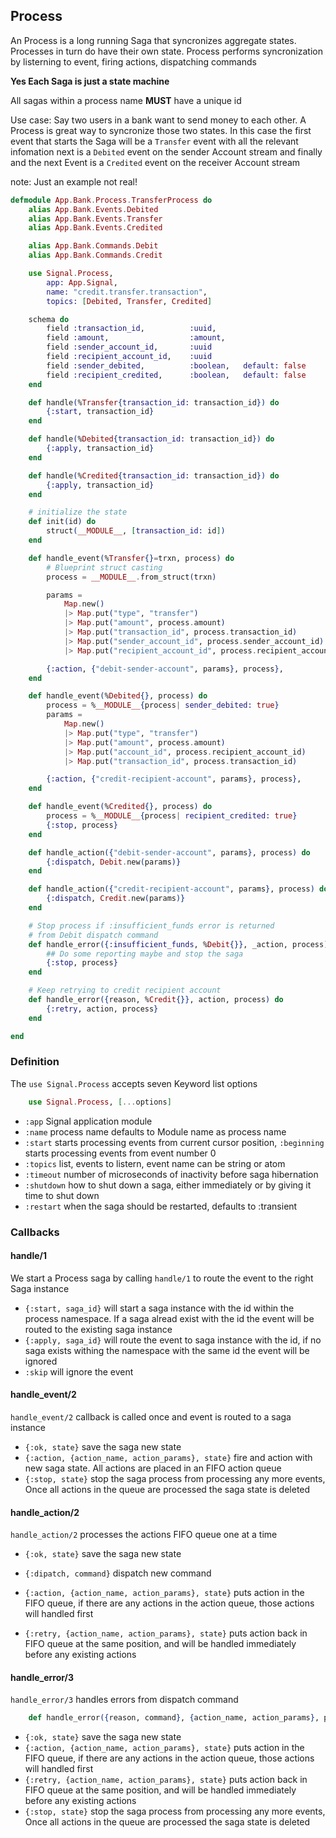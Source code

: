 ## Process

An Process is a long running Saga that syncronizes aggregate states.
Processes in turn do have their own state.
Process performs syncronization by listerning to event,
firing actions, dispatching commands

**Yes Each Saga is just a state machine**

All sagas within a process name **MUST** have a unique id
                                    
Use case:
Say two users in a bank want to send money to each other. A Process is
great way to syncronize those two states. In this case the first event that
starts the Saga will be a `Transfer` event with all the relevant infomation 
next is a `Debited` event on the sender Account stream and finally 
and the next Event is a `Credited` event on the receiver Account stream

note: Just an example not real!

```elixir
defmodule App.Bank.Process.TransferProcess do
    alias App.Bank.Events.Debited
    alias App.Bank.Events.Transfer
    alias App.Bank.Events.Credited

    alias App.Bank.Commands.Debit
    alias App.Bank.Commands.Credit

    use Signal.Process,
        app: App.Signal,
        name: "credit.transfer.transaction",
        topics: [Debited, Transfer, Credited]

    schema do
        field :transaction_id,          :uuid,
        field :amount,                  :amount,
        field :sender_account_id,       :uuid
        field :recipient_account_id,    :uuid
        field :sender_debited,          :boolean,   default: false
        field :recipient_credited,      :boolean,   default: false
    end

    def handle(%Transfer{transaction_id: transaction_id}) do
        {:start, transaction_id}
    end

    def handle(%Debited{transaction_id: transaction_id}) do
        {:apply, transaction_id}
    end

    def handle(%Credited{transaction_id: transaction_id}) do
        {:apply, transaction_id}
    end

    # initialize the state
    def init(id) do
        struct(__MODULE__, [transaction_id: id])
    end

    def handle_event(%Transfer{}=trxn, process) do
        # Blueprint struct casting
        process = __MODULE__.from_struct(trxn)

        params = 
            Map.new()
            |> Map.put("type", "transfer")
            |> Map.put("amount", process.amount)
            |> Map.put("transaction_id", process.transaction_id)
            |> Map.put("sender_account_id", process.sender_account_id)
            |> Map.put("recipient_account_id", process.recipient_account_id)

        {:action, {"debit-sender-account", params}, process}, 
    end

    def handle_event(%Debited{}, process) do
        process = %__MODULE__{process| sender_debited: true}
        params = 
            Map.new()
            |> Map.put("type", "transfer")
            |> Map.put("amount", process.amount)
            |> Map.put("account_id", process.recipient_account_id)
            |> Map.put("transaction_id", process.transaction_id)

        {:action, {"credit-recipient-account", params}, process}, 
    end

    def handle_event(%Credited{}, process) do
        process = %__MODULE__{process| recipient_credited: true}
        {:stop, process}
    end

    def handle_action({"debit-sender-account", params}, process) do
        {:dispatch, Debit.new(params)}
    end

    def handle_action({"credit-recipient-account", params}, process) do
        {:dispatch, Credit.new(params)}
    end

    # Stop process if :insufficient_funds error is returned 
    # from Debit dispatch command
    def handle_error({:insufficient_funds, %Debit{}}, _action, process) do
        ## Do some reporting maybe and stop the saga
        {:stop, process}
    end

    # Keep retrying to credit recipient account
    def handle_error({reason, %Credit{}}, action, process) do
        {:retry, action, process}
    end

end
```
### Definition

The `use Signal.Process` accepts seven Keyword list options

```elixir
    use Signal.Process, [...options]
```

- `:app` Signal application module
- `:name` process name defaults to Module name as process name
- `:start` starts processing events from current cursor position, `:beginning` starts processing events from event number 0
- `:topics` list, events to listern, event name can be string or atom
- `:timeout` number of microseconds of inactivity before saga hibernation
- `:shutdown`  how to shut down a saga, either immediately or by giving it time to shut down
- `:restart` when the saga should be restarted, defaults to :transient


### Callbacks

#### handle/1
We start a Process saga by calling `handle/1` to route the 
event to the right Saga instance

- `{:start, saga_id}` will start a saga instance with the id within the process namespace. If a saga alread exist with the id the event will be routed to the existing saga instance
- `{:apply, saga_id}` will route the event to saga instance with the id, if no saga exists withing the namespace with the same id the event will be ignored
- `:skip` will ignore the event

#### handle_event/2
`handle_event/2` callback is called once and event is routed  to a saga instance

- `{:ok, state}` save the saga new state 
- `{:action, {action_name, action_params}, state}` fire and action with new saga state. All actions are placed in an FIFO action queue
- `{:stop, state}` stop the saga process from processing any more events, Once all actions in the queue are processed the saga state is deleted



#### handle_action/2
`handle_action/2` processes the actions FIFO queue one at a time

- `{:ok, state}` save the saga new state 
- `{:dipatch, command}` dispatch new command
- `{:action, {action_name, action_params}, state}` puts action in the FIFO queue, if there are any actions in the action queue, those actions will handled first

- `{:retry, {action_name, action_params}, state}` puts action back in FIFO queue at the same position, and will be handled immediately before any existing actions


#### handle_error/3
`handle_error/3` handles errors from dispatch command

```elixir
    def handle_error({reason, command}, {action_name, action_params}, process)
```

- `{:ok, state}` save the saga new state 
- `{:action, {action_name, action_params}, state}` puts action in the FIFO queue, if there are any actions in the action queue, those actions will handled first
- `{:retry, {action_name, action_params}, state}` puts action back in FIFO queue at the same position, and will be handled immediately before any existing actions
- `{:stop, state}` stop the saga process from processing any more events, Once all actions in the queue are processed the saga state is deleted
